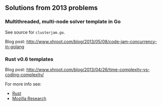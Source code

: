 ## Solutions from 2013 problems


### Multithreaded, multi-node solver template in Go

See source for `clusterjam.go`.

Blog post: http://www.xhroot.com/blog/2013/05/08/code-jam-concurrency-in-golang

### Rust v0.6 templates

Blog post: http://www.xhroot.com/blog/2013/04/26/time-complexity-vs-coding-complexity/

For more info see:

- [Rust](http://www.rust-lang.org)
- [Mozilla Research](http://www.mozilla.org/en-US/research/projects/)


